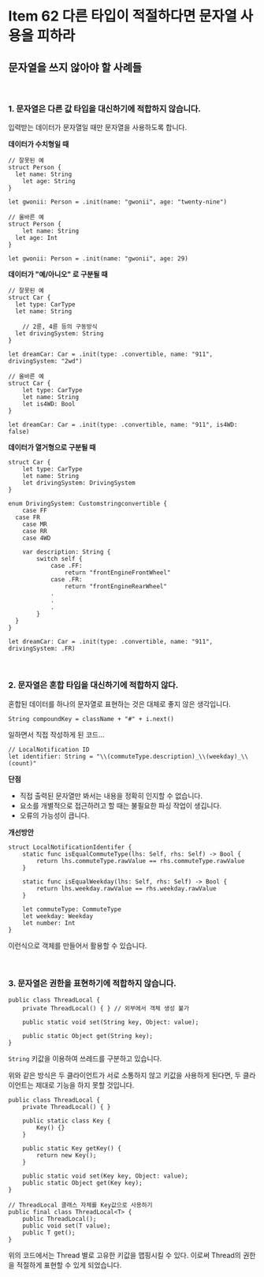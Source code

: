 # Item 62 다른 타입이 적절하다면 문자열 사용을 피하라



## 문자열을 쓰지 않아야 할 사례들

<br>

### 1. 문자열은 다른 값 타입을 대신하기에 적합하지 않습니다.

입력받는 데이터가 문자열일 때만 문자열을 사용하도록 합니다.

**데이터가 수치형일 때**

```
// 잘못된 예
struct Person {
  let name: String
	let age: String
} 

let gwonii: Person = .init(name: "gwonii", age: "twenty-nine")

// 올바른 예
struct Person {
	let name: String
  let age: Int
}

let gwonii: Person = .init(name: "gwonii", age: 29)

```

**데이터가 "예/아니오" 로 구분될 때**

```
// 잘못된 예
struct Car {
  let type: CarType
  let name: String

	// 2륜, 4륜 등의 구동방식
  let drivingSystem: String
}

let dreamCar: Car = .init(type: .convertible, name: "911", drivingSystem: "2wd")

// 올바른 예
struct Car {
	let type: CarType
	let name: String
	let is4WD: Bool
}

let dreamCar: Car = .init(type: .convertible, name: "911", is4WD: false)

```

**데이터가 열거형으로 구분될 때**

```
struct Car {
	let type: CarType
	let name: String
	let drivingSystem: DrivingSystem
}

enum DrivingSystem: Customstringconvertible {
	case FF
  case FR
	case MR
	case RR
	case 4WD

	var description: String {
		switch self {
			case .FF:
				return "frontEngineFrontWheel"
			case .FR:
				return "frontEngineRearWheel"
			.
			.
			.
		}
  }
}

let dreamCar: Car = .init(type: .convertible, name: "911", drivingSystem: .FR)

```

<br>

### 2. 문자열은 혼합 타입을 대신하기에 적합하지 않다.

혼합된 데이터를 하나의 문자열로 표현하는 것은 대체로 좋지 않은 생각입니다.

```
String compoundKey = className + "#" + i.next()

```

일하면서 직접 작성하게 된 코드...

```
// LocalNotification ID
let identifier: String = "\\(commuteType.description)_\\(weekday)_\\(count)"

```

**단점**

- 직접 출력된 문자열만 봐서는 내용을 정확히 인지할 수 없습니다.
- 요소를 개별적으로 접근하려고 할 때는 불필요한 파싱 작업이 생깁니다.
- 오류의 가능성이 큽니다.

**개선방안**

```
struct LocalNotificationIdentifer {
	static func isEqualCommuteType(lhs: Self, rhs: Self) -> Bool {
		return lhs.commuteType.rawValue == rhs.commuteType.rawValue
	}

	static func isEqualWeekday(lhs: Self, rhs: Self) -> Bool {
		return lhs.weekday.rawValue == rhs.weekday.rawValue
	}

	let commuteType: CommuteType
	let weekday: Weekday
	let number: Int
}

```

이런식으로 객체를 만들어서 활용할 수 있습니다.

<br>

### 3. 문자열은 권한을 표현하기에 적합하지 않습니다.

```
public class ThreadLocal {
	private ThreadLocal() { } // 외부에서 객체 생성 불가

	public static void set(String key, Object: value);

	public static Object get(String key);
}

```

`String` 키값을 이용하여 쓰레드를 구분하고 있습니다.

위와 같은 방식은 두 클라이언트가 서로 소통하지 않고 키값을 사용하게 된다면, 두 클라이언트는 제대로 기능을 하지 못할 것입니다.

```
public class ThreadLocal {
	private ThreadLocal() { } 

	public static class Key { 
		Key() {}
	}

	public static Key getKey() {
		return new Key();	
	}

	public static void set(Key key, Object: value);
	public static Object get(Key key);
}

// ThreadLocal 클래스 자체를 Key값으로 사용하기
public final class ThreadLocal<T> {
	public ThreadLocal();
	public void set(T value);
	public T get();
}

```

위의 코드에서는 Thread 별로 고유한 키값을 맵핑시킬 수 있다. 이로써 Thread의 권한을 적절하게 표현할 수 있게 되었습니다.
